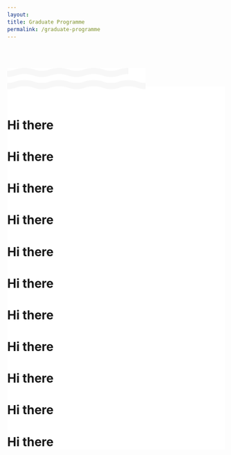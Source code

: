 ```yaml
---
layout: 
title: Graduate Programme
permalink: /graduate-programme
---
```

<div class="hero">
	<div style="margin-left: auto; margin-right: auto;">
		<img src="../images/graduate-programme/wave.svg" style="margin-top: 10%;width: 63.5%; padding:0;">
			<div style="background-color: white; margin-top: -2%;">
			<br/><br/>
			<h1>Hi there</h1>
			<h1>Hi there</h1>
			<h1>Hi there</h1>
			<h1>Hi there</h1>
			<h1>Hi there</h1>
			<h1>Hi there</h1>
			<h1>Hi there</h1>
			<h1>Hi there</h1>
			<h1>Hi there</h1>
			<h1>Hi there</h1>
			<h1>Hi there</h1>
			</div>
		</div>
	</div>
